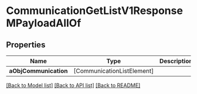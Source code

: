 # CommunicationGetListV1ResponseMPayloadAllOf

## Properties
Name | Type | Description | Notes
------------ | ------------- | ------------- | -------------
**aObjCommunication** | [CommunicationListElement] |  | 

[[Back to Model list]](../README.md#documentation-for-models) [[Back to API list]](../README.md#documentation-for-api-endpoints) [[Back to README]](../README.md)


